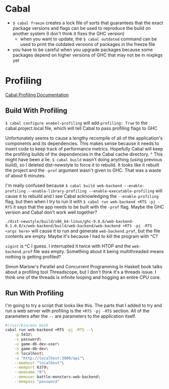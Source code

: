 # Cabal
- `$ cabal freeze` creates a lock file of sorts that guarantees that the exact package versions and flags can be used to reproduce the build on another system (I don't think it fixes the GHC version)
    - when you want to update, the `$ cabal outdated` command can be used to print the outdated versions of packages in the freeze file
- you have to be careful when you upgrade packages because some packages depend on higher versions of GHC that may not be in nixpkgs yet

# Profiling
[Cabal Profiling Documentation](https://cabal.readthedocs.io/en/latest/how-to-enable-profiling.html)

## Build With Profiling
`$ cabal configure enabel-profiling` will add `profiling: True` to the cabal.project.local file, which will tell Cabal to pass profiling flags to GHC

Unfortunately seems to cause a lengthy recompile of all of the application's components and its dependencies. This makes sense because it needs to insert code to keep track of performance metrics. Hopefully Cabal will keep the profiling builds of the dependencies in the Cabal cache directory.
    ^ This might have been a lie. `$ cabal build` wasn't doing anything (using previous build), so I deleted dist-newstyle to force it to rebuild. It looks like it rebuilt the project and the `-prof` argument wasn't given to GHC. That was a waste of about 6 minutes.

I'm really confused because `$ cabal build web-backend --enable-profiling --enable-library-profiling --enable-executable-profiling` will cause it to rebuild and I see Cabal acknowledging the `--enable-profiling` flag, but then when I try to run it with `$ cabal run web-backend +RTS -pj -RTS` it says that the app needs to be built with the `-prof` flag. Maybe the GHC version and Cabal don't work well together?

`./dist-newstyle/build/x86_64-linux/ghc-9.6.6/web-backend-0.1.0.0/x/web-backend/build/web-backend/web-backend +RTS -pj -RTS <args here>` will cause it to run and generate `web-backend.prof`, but the file contents are empty. Maybe it's because I had to kill the program with ^C?

`sigint` is ^C I guess. I interrupted it twice with HTOP and the `web-backend.prof` file was empty. Something about it being multithreaded means nothing is getting profiled?

Simon Marlow's Parallel and Concurrent Programming In Haskell book talks about a profiling tool Threadscope, but I don't think it's a threads issue. I think one of the threads is infinite looping and hogging an entire CPU core.



## Run With Profiling
I'm going to try a script that looks like this. The parts that I added to try and run a web server with profiling is the `+RTS -pj -RTS` section. All of the parameters after the `--` are parameters to the application itself.
```bash
#!/usr/bin/env bash
cabal run web-backend +RTS -pj -RTS --\
	-p 5432\
	-s password\
	-u game-db-dev-user\
	-n game-db-dev\
	-h localhost\
	-a "http://localhost:3000/api"\
	--memhost "localhost"\
	--memport 6379\
	--memname "0"\
	--memuser battle-monsters-web-backend\
	--mempass "password"
```
